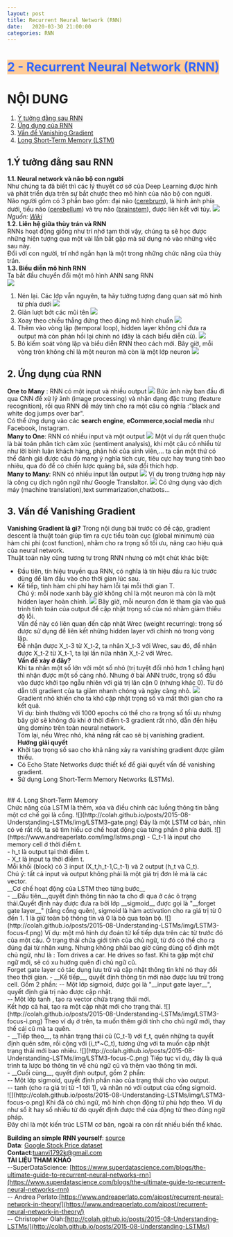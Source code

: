 ```yaml
---
layout: post
title: Recurrent Neural Network (RNN) 
date:   2020-03-30 21:00:00
categories: RNN
---
```

<h1 style="text-align: justify;"><span style="color: #3366ff; background-color: #ffcc99;"><strong>2 - Recurrent Neural Network (RNN)</strong></span></h1>  

# NỘI DUNG
1. [Ý tưởng đằng sau RNN](#1)
2. [Ứng dụng của RNN](#2)
3. [Vấn đề Vanishing Gradient ](#3)  
4. [Long Short-Term Memory (LSTM)](#4)


## 1.Ý tưởng đằng sau RNN <a name="1"></a>  
__1.1. Neural network và não bộ con người__<br>
 Như chúng ta đã biết thì các lý thuyết cơ sở của Deep Learning được hình và phát triển dựa trên sự bắt chước theo mô hình của não bộ con người.<br>
 Não người gồm có 3 phần bao gồm: đại não ([cerebrum](https://en.wikipedia.org/wiki/Cerebrum)), là hình ảnh phía dưới, tiểu não ([cerebellum](https://en.wikipedia.org/wiki/Cerebellum)) và trụ não ([brainstem](https://en.wikipedia.org/wiki/Brainstem)), được liên kết với tủy.
 ![](https://upload.wikimedia.org/wikipedia/vi/e/e1/Nao_nguoi.jpg)
 _Nguồn: [Wiki](https://vi.wikipedia.org/wiki/N%C3%A3o_ng%C6%B0%E1%BB%9Di)_<br>
__1.2. Liên hệ giữa thùy trán và RNN__<br>
   RNNs hoạt động giống như trí nhớ tạm thời vậy, chúng ta sẽ học được những hiện tượng qua một vài lần bắt gặp mà sử dụng nó vào những việc sau này.<br>
   Đối với con người, trí nhớ ngắn hạn là một trong những chức năng của thùy trán.
 <br>
__1.3. Biểu diễn mô hình RNN__<br>
  Ta bắt đầu chuyển đổi một mô hình ANN sang RNN <br>
  ![](https://raw.githubusercontent.com/Shindora/Yulyan-blog/gh-pages/assets/rnn/1.png)
  1. Nén lại. Các lớp vẫn nguyên, ta hãy tưởng tượng đang quan sát mô hình từ phía dưới
  ![](https://raw.githubusercontent.com/Shindora/Yulyan-blog/gh-pages/assets/rnn/2.png)
  2. Giản lượt bớt các mũi tên
  ![](https://raw.githubusercontent.com/Shindora/Yulyan-blog/gh-pages/assets/rnn/3.png)
  3. Xoay theo chiều thẳng đứng theo đúng mô hình chuẩn
  ![](https://raw.githubusercontent.com/Shindora/Yulyan-blog/gh-pages/assets/rnn/4.png)
  4. Thêm vào vòng lặp (temporal loop), hidden layer không chỉ đưa ra output mà còn phản hồi lại chính nó (đây là cách biểu diễn cũ).
  ![](https://raw.githubusercontent.com/Shindora/Yulyan-blog/gh-pages/assets/rnn/5.png)
  5. Bỏ kiếm soát vòng lặp và biểu diễn RNN theo cách mới. Bây giờ, mỗi vòng tròn không chỉ là một neuron mà còn là một lớp neuron
  ![](https://raw.githubusercontent.com/Shindora/Yulyan-blog/gh-pages/assets/rnn/6.png)
 
 
## 2.  Ứng dụng của RNN <a name="2"></a><br>
  __One to Many__ : RNN có một input và nhiều output
  ![](https://sds-platform-private.s3-us-east-2.amazonaws.com/uploads/41_blog_image_11.png)
  Bức ảnh này ban đầu đi qua CNN để xử lý ảnh (image processing) và nhận dạng đặc trưng (feature  recognition), rồi qua RNN để máy tính cho ra một câu có nghĩa :"black and white dog jumps over bar".<br>
   Có thể ứng dụng vào các __search engine__, __eCommerce__,__social media__ như Facebook, Instagram.<br>
  __Many to One__: RNN có nhiều input và một output
  ![](https://sds-platform-private.s3-us-east-2.amazonaws.com/uploads/41_blog_image_12.png)
  Một ví dụ rất quen thuộc là bài toán phân tích cảm xúc (sentiment analysis), khi một câu có nhiều từ như lời bình luận khách hàng, phản hồi của sinh viên,... ta cần một thứ có thể đánh giá được câu đó mang ý nghĩa tích cực, tiêu cực hay trung tính bao nhiêu, qua đó để có chiến lược quảng bá, sửa đổi thích hợp.<br>
   __Many to Many__: RNN có nhiều input lẫn output
   ![](https://sds-platform-private.s3-us-east-2.amazonaws.com/uploads/41_blog_image_13.png)
   Ví dụ trong trường hợp này là công cụ dịch ngôn ngữ như Google Translaltor.
    ![](https://raw.githubusercontent.com/Shindora/Yulyan-blog/gh-pages/assets/rnn/gg.png)
   Có ứng dụng vào dịch máy (machine translation),text summarization,chatbots...<br>
    
## 3. Vấn đề Vanishing Gradient <a name="3"></a><br>
 __Vanishing Gradient là gì?__
  Trong nội dung bài trước có đề cập, gradient descent là thuật toán giúp tìm ra cực tiểu toàn cục (global minimum) của hàm chi phí (cost function), nhằm cho ra trọng số tối ưu, nâng cao hiệu quả của neural network.<br>
  Thuật toán này cũng tương tự trong RNN nhưng có một chút khác biệt:
  - Đầu tiên, tín hiệu truyền qua RNN, có nghĩa là tín hiệu đầu ra lúc trước dùng để làm  đầu vào cho thời gian lúc sau.<br>
  - Kế tiếp, tính hàm chi phí hay hàm lỗi tại mỗi thời gian T.<br>
  Chú ý: mỗi node xanh bây giờ không chỉ là một neuron mà còn là một hidden layer hoàn chỉnh.
 ![](https://sds-platform-private.s3-us-east-2.amazonaws.com/uploads/41_blog_image_16.png)
 Bây giờ, mỗi neuron đơn lẻ tham gia vào quá trình tính toán của output để cập nhật trọng số của nó nhằm giảm thiểu độ lỗi.<br>
 Vấn đề này có liên quan đến cập nhật Wrec (weight recurring): trọng số được sử dụng để liên kết những hidden layer với chính nó trong vòng lặp.<br>
 Để nhận được X_t-3 từ X_t-2, ta nhân X_t-3 với Wrec, sau đó, để nhận được X_t-2 từ X_t-1, ta lại lần nữa nhân X_t-2 với Wrec.<br>
 __Vấn đề xảy ở đây?__<br>
  Khi ta nhân một số lớn với một số nhỏ (trị tuyệt đối nhỏ hơn 1 chẳng hạn) thì nhận được một số càng nhỏ. Nhưng ở bài ANN trước, trọng số đầu vào được khởi tạo ngẫu nhiên với giá trị lân cận 0 (nhưng khác 0). Từ đó dẫn tới gradient của ta giảm nhanh chóng và ngày càng nhỏ.
![](https://www.andreaperlato.com/img/vanishinggradient%20descent.png)
  Gradient nhỏ khiến cho ta khó cập nhật trọng số và mất thời gian cho ra kết quả.<br>
 Ví dụ: bình thường với 1000 epochs có thể cho ra trọng số tối ưu nhưng bây giờ sẽ không đủ khi ở thời điểm t-3 gradient rất nhỏ, dẫn đến hiệu ứng domino trên toàn neural network.<br>
 Tóm lại, nếu Wrec nhỏ, khả năng rất cao sẽ bị vanishing gradient.<br>
__Hướng giải quyết__<br>
- Khởi tạo trọng số sao cho khả năng xảy ra vanishing gradient được giảm thiểu.
- Có Echo State Networks được thiết kế để giải quyết vấn đề vanishing gradient.
- Sử dụng Long Short-Term Memory Networks (LSTMs).

<br>
## 4. Long Short-Term Memory <a name="4"></a><br>
 Chức năng của LSTM là thêm, xóa và điều chỉnh các luồng thông tin bằng một cơ chế gọi là cổng.
 ![](http://colah.github.io/posts/2015-08-Understanding-LSTMs/img/LSTM3-gate.png)
  Đây là một LSTM cơ bản, nhìn có vẻ rất rối, ta sẽ tìm hiểu cơ chế hoạt động của từng phần ở phía dưới.
 ![](https://www.andreaperlato.com/img/lstms.png)
 - C_t-1 là input cho memory cell ở thời điểm t.<br>
 - h_t là output tại thời điểm t.<br>
 - X_t là input tạ thời điểm t.<br>
  Mỗi khối (block) có 3 input (X_t,h_t-1,C_t-1) và 2 output (h_t và C_t).<br>
 Chú ý: tất cả input và output không phải là một giá trị đơn lẻ mà là các vector.<br>
 __Cơ chế hoạt động của LSTM theo từng bước__<br>
- __Đầu tiên__,quyết định thông tin nào ta cho đi qua ở các ô trạng thái.Quyết định này được đưa ra bởi lớp __sigmoid__ được gọi là "__forget gate layer__" (tầng cổng quên), sigmoid là hàm activation cho ra giá trị từ 0 đến 1. 1 là giữ toàn bộ thông tin và 0 là bỏ qua toàn bộ.
  ![](http://colah.github.io/posts/2015-08-Understanding-LSTMs/img/LSTM3-focus-f.png)
 Ví dụ: một mô hình dự đoán từ kế tiếp dựa trên các từ trước đó của một câu. Ô trạng thái chứa giới tính của chủ ngữ, từ đó có thể cho ra đúng đại từ nhân xưng. Nhưng không phải bao giờ cũng dùng cố định một chủ ngữ, như là : Tom drives a car. He drives so fast. Khi ta gặp một chử ngữ mới, sẽ có xu hướng quên đi chủ ngữ cũ.<br>
 Forget gate layer có tác dụng lưu trữ và cập nhật thông tin khi nó thay đổi theo thời gian.
- __Kế tiếp__, quyết định thông tin mới nào được lưu trữ trong cell. Gồm 2 phần:
-- Một lớp sigmoid, được gọi là "__input gate layer__", quyết định giá trị nào được cập nhật.<br>
-- Một lớp tanh , tạo ra vector chứa trạng thái mới.<br>
 Kết hợp cả hai, tạo ra một cập nhật mới cho trạng thái.
![](http://colah.github.io/posts/2015-08-Understanding-LSTMs/img/LSTM3-focus-i.png)
 Theo ví dụ ở trên, ta muốn thêm giới tính cho chủ ngữ mới, thay thế cái cũ mà ta quên.<br>
- __Tiếp theo__, ta nhân trạng thái cũ (C_t-1) với f_t, quên những ta quyết định quên sớm, rồi cộng với (i_t*~C_t), tương ứng với ta muốn cập nhật trạng thái mới bao nhiêu.
![](http://colah.github.io/posts/2015-08-Understanding-LSTMs/img/LSTM3-focus-C.png)
 Tiếp tục ví dụ, đây là quá trình ta lược bỏ thông tin về chủ ngữ cũ và thêm vào thông tin mới.<br>
- __Cuối cùng__, quyết định output, gồm 2 phần:<br>
-- Một lớp sigmoid, quyết định phần nào của trạng thái cho vào output.<br>
-- tanh (cho ra giá trị từ -1 tới 1), và nhân nó với output của cổng sigmoid.<br>
![](http://colah.github.io/posts/2015-08-Understanding-LSTMs/img/LSTM3-focus-o.png)
 Khi đã có chủ ngữ, mô hình chọn động từ phù hợp theo. Ví dụ như số ít hay số nhiều từ đó quyết định được thể của động từ theo đúng ngữ pháp.<br>
 Đây chỉ là  một kiến trúc LSTM cơ bản, ngoài ra còn rất nhiều biến thể khác.<br>

**Building an simple RNN yourself**: [source](https://github.com/Shindora/Deep-Learning/blob/master/BuildingRNN.py)<br>
**Data**: [Google Stock Price dataset](https://www.kaggle.com/medharawat/google-stock-price)<br>
**Contact**:tuanvi1792k@gmail.com<br>
**TÀI LIỆU THAM KHẢO**<br>
--SuperDataScience: [https://www.superdatascience.com/blogs/the-ultimate-guide-to-recurrent-neural-networks-rnn](https://www.superdatascience.com/blogs/the-ultimate-guide-to-recurrent-neural-networks-rnn)<br>
-- Andrea Perlato:[https://www.andreaperlato.com/aipost/recurrent-neural-network-in-theory/](https://www.andreaperlato.com/aipost/recurrent-neural-network-in-theory/)<br>
-- Christopher Olah:[http://colah.github.io/posts/2015-08-Understanding-LSTMs/](http://colah.github.io/posts/2015-08-Understanding-LSTMs/)

<br>



 

 
